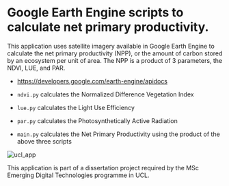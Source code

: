 # Google Earth Engine scripts to calculate net primary productivity. 

This application uses satellite imagery available in Google Earth Engine to calculate the net primary productivity (NPP), or the amount of carbon stored by an ecosystem per unit of area. The NPP is a product of 3 parameters, the NDVI, LUE, and PAR.

- https://developers.google.com/earth-engine/apidocs

- `ndvi.py` calculates the Normalized Difference Vegetation Index
- `lue.py` calculates the Light Use Efficiency
- `par.py` calculates the Photosynthetically Active Radiation
- `main.py` calculates the Net Primary Productivity using the product of the above three scripts
  
<img alt="ucl_app" src="https://github.com/jcgloria/npp_gee/assets/30906750/5d3ee9e7-9b17-4307-bf6a-2cad75d3217b">

This application is part of a dissertation project required by the MSc Emerging Digital Technologies programme in UCL. 

